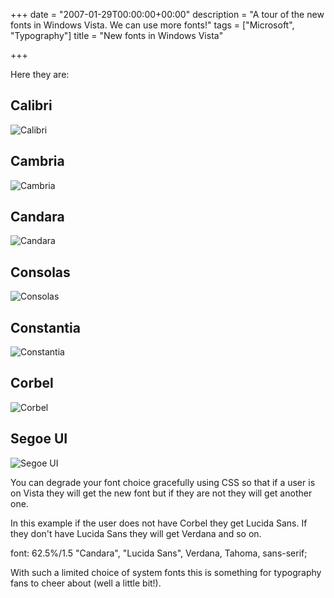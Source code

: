 +++
date = "2007-01-29T00:00:00+00:00"
description = "A tour of the new fonts in Windows Vista. We can use more fonts!"
tags = ["Microsoft", "Typography"]
title = "New fonts in Windows Vista"

+++

Here they are:

## Calibri

![Calibri][1] 

## Cambria

![Cambria][2] 

## Candara

![Candara][3] 

## Consolas

![Consolas][4] 

## Constantia

![Constantia][5] 

## Corbel

![Corbel][6] 

## Segoe UI

![Segoe UI][7] 

You can degrade your font choice gracefully using CSS so that if a user is on Vista they will get the new font but if they are not they will get another one.

In this example if the user does not have Corbel they get Lucida Sans. If they don't have Lucida Sans they will get Verdana and so on. 

font: 62.5%/1.5 "Candara", "Lucida Sans", Verdana, Tahoma, sans-serif;

With such a limited choice of system fonts this is something for typography fans to cheer about (well a little bit!).

 [1]: /images/articles/calibri.png 
 [2]: /images/articles/cambria.png 
 [3]: /images/articles/candara.png 
 [4]: /images/articles/consolas.png 
 [5]: /images/articles/constantia.png 
 [6]: /images/articles/corbel.png 
 [7]: /images/articles/segoe_ui.png 
